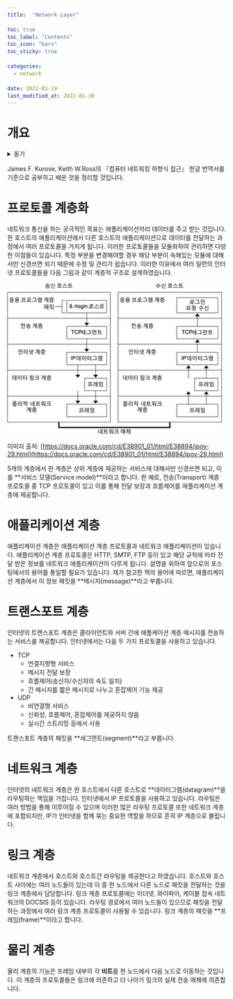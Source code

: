 ```yaml
---
title:  "Network Layer"

toc: true
toc_label: "Contents"
toc_icon: "bars"
toc_sticky: true

categories:
  - network

date: 2022-01-19
last_modified_at: 2022-01-20
---
```


# 개요

<details>
<summary>동기</summary>

네트워크에 대해 얕고 넓은 수준으로 알고 있었지만, 백엔드 개발자를 꿈꾸는 사람으로서 웹 프레임워크(특히 Spring)의 구조를 정확하게 이해하기 위해서 네트워크 관련 지식은 필수라는 생각이 듭니다. 따라서 제가 명확히 알지 못했던 내용들, 모르는 내용들을 정리하여 포스팅할 계획입니다.

</details>

 James F. Kurose, Keith W.Ross의 『컴퓨터 네트워킹 하향식 접근』 한글 번역서를 기준으로 공부하고 배운 것을 정리할 것입니다.



# 프로토콜 계층화

 네트워크 통신을 하는 궁극적인 목표는 애플리케이션끼리 데이터를 주고 받는 것입니다. 한 호스트의 애플리케이션에서 다른 호스트의 애플리케이션으로 데이터를 전달하는 과정에서 여러 프로토콜을 거치게 됩니다. 이러한 프로토콜들을 모듈화하여 관리하면 다양한 이점들이 있습니다. 특정 부분을 변경해야할 경우 해당 부분이 속해있는 모듈에 대해서만 신경쓰면 되기 때문에 수정 및 관리가 쉽습니다. 이러한 이유에서 여러 일련의 인터넷 프로토콜들을 다음 그림과 같이 계층적 구조로 설계하였습니다.

 ![프로토콜 스택](../../assets/images/2022-01-19-network_layer/ipov.fig88.png)

이미지 출처: [https://docs.oracle.com/cd/E38901_01/html/E38894/ipov-29.html](https://docs.oracle.com/cd/E38901_01/html/E38894/ipov-29.html)

 5개의 계층에서 한 계층은 상위 계층에 제공하는 서비스에 대해서만 신경쓰면 되고, 이를 **서비스 모델(Service model)**이라고 합니다. 한 예로, 전송(Transport) 계층 프로토콜 중 TCP 프로토콜이 있고 이를 통해 전달 보장과 흐름제어를 애플리케이션 계층에 제공합니다.



# 애플리케이션 계층

 애플리케이션 계층은 애플리케이션 계층 프로토콜과 네트워크 애플리케이션이 있습니다. 애플리케이션 계층 프로토콜은 HTTP, SMTP, FTP 등이 있고 해당 규칙에 따라 전달 받은 정보를 네트워크 애플리케이션이 다루게 됩니다. 설명을 위하여 앞으로의 포스팅에서의 용어를 통일할 필요가 있습니다. 제가 참고한 책의 용어에 따르면, 애플리케이션 계층에서 이 정보 패킷을 **메시지(message)**라고 부릅니다.



# 트랜스포트 계층

  인터넷의 트랜스포트 계층은 클라이언트와 서버 간에 애플케이션 계층 메시지를 전송하는 서비스를 제공합니다. 인터넷에서는 다음 두 가지 프로토콜을 사용하고 있습니다.

- TCP
  - 연결지향형 서비스
  - 메시지 전달 보장
  - 흐름제어(송신자/수신자의 속도 일치)
  - 긴 메시지를 짧은 메시지로 나누고 혼잡제어 기능 제공
- UDP
  - 비연결형 서비스
  - 신뢰성, 흐름제어, 혼잡제어를 제공하지 않음
  - 실시간 스트리밍 등에서 사용

트랜스포트 계층의 패킷을 **세그먼트(segment)**라고 부릅니다.



# 네트워크 계층

 인터넷의 네트워크 계층은 한 호스트에서 다른 호스트로 **데이터그램(datagram)**을 라우팅하는 책임을 가집니다. 인터넷에서 IP 프로토콜을 사용하고 있습니다. 라우팅은 여러 방법을 통해 이루어질 수 있으며 이러한 많은 라우팅 프로토콜 또한 네트워크 계층에 포함되지만, IP가 인터넷을 함께 묶는 중요한 역할을 하므로 흔히 IP 계층으로 불립니다.



# 링크 계층

 네트워크 계층에서 호스트와 호스트간 라우팅을 제공한다고 하였습니다. 호스트와 호스트 사이에는 여러 노드들이 있는데 이 중 한 노드에서 다른 노드로 패킷을 전달하는 것을 링크 계층에서 담당합니다. 링크 계층 프로토콜에는 이더넷, 와이파이, 케이블 접속 네트워크의 DOCSIS 등이 있습니다. 라우팅 경로에서 여러 노드들이 있으므로 패킷을 전달하는 과정에서 여러 링크 계층 프로토콜이 사용될 수 있습니다. 링크 계층의 패킷을 **프레임(frame)**이라고 합니다.



# 물리 계층

 물리 계층의 기능은 프레임 내부의 각 **비트**를 한 노드에서 다음 노드로 이동하는 것입니다. 이 계층의 프로토콜들은 링크에 의존하고 더 나아가 링크의 실제 전송 매체에 의존합니다.
